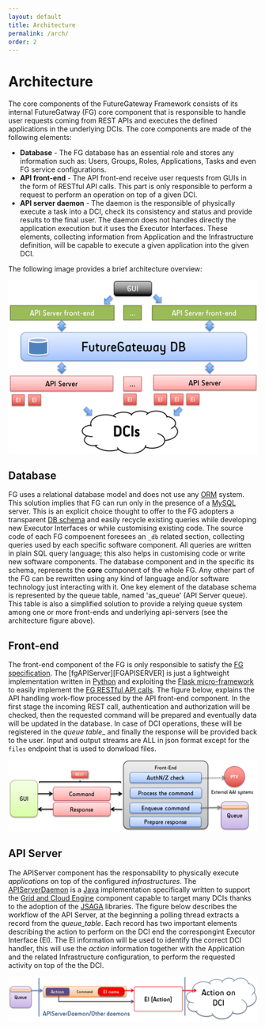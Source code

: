```yaml
---
layout: default
title: Architecture
permalink: /arch/
order: 2
---
```


# Architecture
The core components of the FutureGateway Framework consists of its internal FutureGatway (FG) core component that is responsible to handle user requests coming from REST APIs and executes the defined applications in the underlying DCIs. The core components are made of the following elements:

* **Database** - The FG database has an essential role and stores any information such as: Users, Groups, Roles, Applications, Tasks and even FG service configurations.
* **API front-end** - The API front-end receive user requests from GUIs in the form of RESTful API calls. This part is only responsible to perform a request to perform an operation on top of a given DCI.
* **API server daemon** - The daemon is the responsible of physically execute a task into a DCI, check its consistency and status and provide results to the final user. The daemon does not handles directly the application execution but it uses the Executor Interfaces. These elements, collecting information from Application and the Infrastructure definition, will be capable to execute a given application into the given DCI.

The following image provides a brief architecture overview:

![FGSG](/images/FG_arch.png)

## Database
FG uses a relational database model and does not use any [ORM][ORM] system. This solution implies that FG can run only in the presence of a [MySQL][MYSQL] server. This is an explicit choice thought to offer to the FG adopters a transparent [DB schema][FGDB] and easily recycle existing queries while developing new Executor Interfaces or while customising existing code.
The source code of each FG compoenent foresees an `_db` related section, collecting queries used by each specific software component. All queries are written in plain SQL query language; this also helps in customising code or write new software components.
The database component and in the specific its schema, represents the **core** component of the whole FG. Any other part of the FG can be rewritten using any kind of language and/or software technology just interacting with it.
One key element of the database schema is represented by the queue table, named 'as_queue' (API Server queue). This table is also a simplified solution to provide a relying queue system among one or more front-ends and underlying api-servers (see the architecture figure above).

## Front-end
The front-end component of the FG is only responsible to satisfy the [FG specification][FGAPISPECS]. The [fgAPIServer][FGAPISERVER] is just a lightweight implementation written in [Python][PYTHON] and exploiting the [Flask micro-framework][FLASK] to easily implement the [FG RESTful API calls](/fgfapis/).
The figure below, explains the API handling work-flow processed by the API front-end component. In the first stage the incoming REST call, authentication and authorization will be checked, then the requested command will be prepared and eventually data will be updated in the database. In case of DCI operations, these will be registered in the _queue table__ and finally the response will be provided back to the user. Input and output streams are ALL in json format except for the `files` endpoint that is used to donwload files.

![Front-end architecture](/images/front-end-arch.png)

## API Server
The APIServer component has the responsability to physically execute _applications_ on top of the configured _infrastructures_. The [APIServerDaemon][APISRVDAEMON] is a [Java][JAVA] implementation specifically written to support the [Grid and Cloud Engine][GNCENG] component capable to target many DCIs thanks to the adoption of the [JSAGA][JSAGA] libraries.
The figure below describes the workflow of the API Server, at the beginning a polling thread extracts a record from the _queue_table_. Each record has two important elements describing the action to perform on the DCI end the correspongint Executor Interface (EI).
The EI information will be used to identify the correct DCI handler, this will use the _action_ information together with the Application and the related Infrastructure configuration, to perform the requested activity on top of the the DCI.

![Back-end architecture](/images/back-end-arch.png)

[BREW]: https://brew.sh
[APACHE2]: https://www.apache.org/licenses/LICENSE-2.0
[GITHUB]: https://github.com
[ORM]: https://en.wikipedia.org/wiki/Object-relational_mapping
[MYSQL]: https://www.mysql.com
[FGDB]: https://github.com/FutureGatewayFramework/fgAPIServer/blob/master/fgapiserver_db.sql
[FGAPISPECS]: http://docs.fgapis.apiary.io/#
[FLASK]: http://flask.pocoo.org
[PYTHON]: https://www.python.org
[JAVA]: https://www.java.com/en/ 
[PYTHON]: https://www.python.org
[APISRVDAEMON]: https://github.com/FutureGatewayFramework/APIServerDaemon
[GNCENG]: https://github.com/csgf/grid-and-cloud-engine/tree/FutureGateway
[JSAGA]: http://software.in2p3.fr/jsaga/latest-release/
